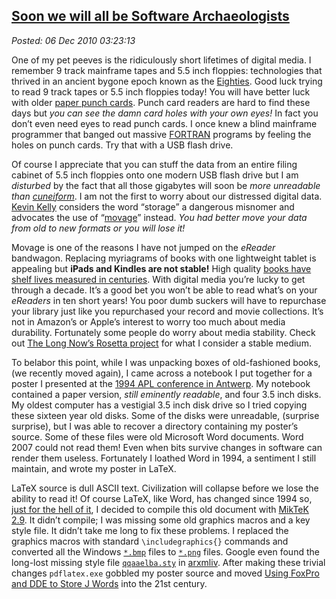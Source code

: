  
[Soon we will all be Software Archaeologists](http://bakerjd99.wordpress.com/2010/12/06/soon-we-will-all-be-software-archeologists/)
-----------------------------------------------------------------------------------------------------------------------------------

*Posted: 06 Dec 2010 03:23:13*

One of my pet peeves is the ridiculously short lifetimes of digital
media. I remember 9 track mainframe tapes and 5.5 inch floppies:
technologies that thrived in an ancient bygone epoch known as the
[Eighties](http://www.google.com/images?hl=en\&q=the+eighties\&um=1\&ie=UTF-8\&source=univ\&ei=LrgCTfL1A4fEnAesmuTlDQ\&sa=X\&oi=image\_result\_group\&ct=title\&resnum=1\&ved=0CCkQsAQwAA\&biw=888\&bih=495).
Good luck trying to read 9 track tapes or 5.5 inch floppies today! You
will have better luck with older [paper punch
cards](http://www.computerhistory.org/collections/accession/102688725).
Punch card readers are hard to find these days but *you can see the damn
card holes with your own eyes!* In fact you don’t even need eyes to read
punch cards. I once knew a blind mainframe programmer that banged out
massive [FORTRAN](http://en.wikipedia.org/wiki/Fortran) programs by
feeling the holes on punch cards. Try that with a USB flash drive.

Of course I appreciate that you can stuff the data from an entire filing
cabinet of 5.5 inch floppies onto one modern USB flash drive but I am
*disturbed* by the fact that all those gigabytes will soon be *more
unreadable than
[cuneiform](http://en.wikipedia.org/wiki/Cuneiform\_script)*. I am not
the first to worry about our distressed digital data. [Kevin
Kelly](http://kk.org/) considers the word “storage” a dangerous misnomer
and advocates the use of
“[movage](http://www.kk.org/thetechnium/archives/2008/12/movage.php)”
instead. *You had better move your data from old to new formats or you
will lose it!*

Movage is one of the reasons I have not jumped on the *eReader*
bandwagon. Replacing myriagrams of books with one lightweight tablet is
appealing but **iPads and Kindles are not stable!** High quality [books
have shelf lives measured in
centuries](http://news.bbc.co.uk/2/hi/entertainment/3696333.stm). With
digital media you’re lucky to get through a decade. It’s a good bet you
won’t be able to read what’s on your *eReaders* in ten short years! You
poor dumb suckers will have to repurchase your library just like you
repurchased your record and movie collections. It’s not in Amazon’s or
Apple’s interest to worry too much about media durability. Fortunately
some people do worry about media stability. Check out [The Long Now’s
Rosetta project](http://www.rosettaproject.org/disk/concept/) for what I
consider a stable medium.

To belabor this point, while I was unpacking boxes of old-fashioned
books, (we recently moved again), I came across a notebook I put
together for a poster I presented at the [1994 APL conference in
Antwerp](http://www.sigapl.org/proceedings94.htm). My notebook contained
a paper version, *still eminently readable*, and four 3.5 inch disks. My
oldest computer has a vestigial 3.5 inch disk drive so I tried copying
these sixteen year old disks. Some of the disks were unreadable,
(surprise surprise), but I was able to recover a directory containing my
poster’s source. Some of these files were old Microsoft Word documents.
Word 2007 could not read them! Even when bits survive changes in
software can render them useless. Fortunately I loathed Word in 1994, a
sentiment I still maintain, and wrote my poster in LaTeX.

LaTeX source is dull ASCII text. Civilization will collapse before we
lose the ability to read it! Of course LaTeX, like Word, has changed
since 1994 so, [just for the hell of
it](http://www.youtube.com/watch?v=RK9sO7Cjy-8), I decided to compile
this old document with [MikTeK 2.9](http://miktex.org/). It didn’t
compile; I was missing some old graphics macros and a key style file. It
didn’t take me long to fix these problems. I replaced the graphics
macros with standard `\includegraphics{}` commands and converted all the
Windows [`*.bmp`](http://www.fileinfo.com/extension/bmp) files to
[`*.png`](http://www.fileinfo.com/extension/png) files. Google even
found the long-lost missing style file
[`qqaaelba.sty`](http://arxmliv.kwarc.info/macro\_sty\_detail.php?filename=qqaaelba.sty)
in [arxmliv](http://arxmliv.kwarc.info/). After making these trivial
changes `pdflatex.exe` gobbled my poster source and moved [Using FoxPro
and DDE to Store J
Words](https://docs.google.com/leaf?id=0B3hRbt360vl5NDliYzllMzYtMTc2Ni00YzVhLWIyNDAtYmUzN2I0OTkxYjEx\&sort=name\&layout=list\&num=50)
into the 21st century.
